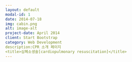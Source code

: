 ```yaml
---
layout: default
modal-id: 1
date: 2014-07-18
img: cabin.png
alt: image-alt
project-date: April 2014
client: Start Bootstrap
category: Web Development
description:CPR 소개 페이지
<title>심폐소생술[cardiopulmonary resuscitation]</title>
---
```

